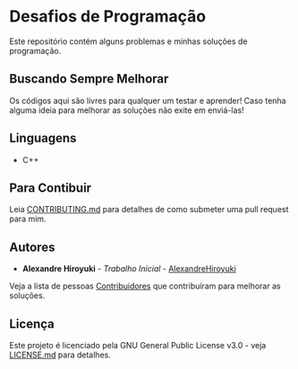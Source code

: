 # Desafios de Programação

Este repositório contém alguns problemas e minhas soluções de programação.

## Buscando Sempre Melhorar

Os códigos aqui são livres para qualquer um testar e aprender! Caso tenha alguma ideia para melhorar as soluções não exite em enviá-las!

## Linguagens

* C++

## Para Contibuir

Leia [CONTRIBUTING.md](https://github.com/AlexandreHiroyuki/DesafiosDeProgramacao) para detalhes de como submeter uma pull request para mim.

## Autores

* **Alexandre Hiroyuki** - *Trabalho Inicial* - [AlexandreHiroyuki](https://github.com/AlexandreHiroyuki)

Veja a lista de pessoas [Contribuidores](https://github.com/AlexandreHiroyuki/DesafiosDeProgramacao) que contribuíram para melhorar as soluções.

## Licença

Este projeto é licenciado pela GNU General Public License v3.0 - veja [LICENSE.md](LICENSE) para detalhes.
